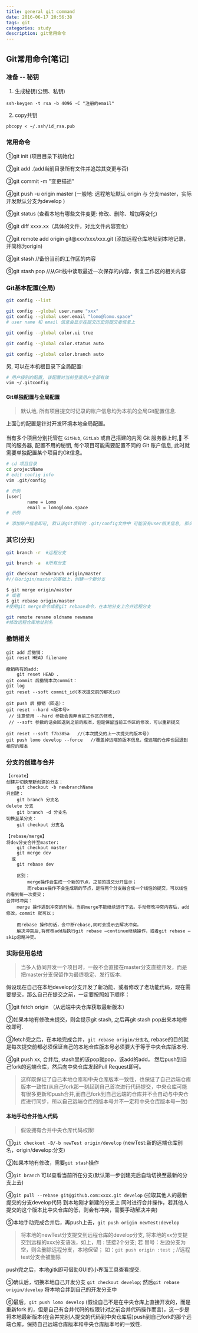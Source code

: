 ```yaml
---
title: general git command
date: 2016-06-17 20:56:38
tags: git
categories: study
description: git常用命令
---
```


## Git常用命令[笔记]

### 准备 -- 秘钥

1. 生成秘钥(公钥、私钥)

`ssh-keygen -t rsa -b 4096 -C "注册的email"`

2. copy共钥

`pbcopy < ~/.ssh/id_rsa.pub`

### 常用命令

①git init (项目目录下初始化)

②git add .(add当前目录所有文件并追踪其变更与否)

③git commit -m "变更描述"

④git push -u origin master (一般地: 远程地址默认 origin 与 分支master，实际开发默认分支为develop  )

⑤git status (查看本地有哪些文件变更: 修改、删除、增加等变化)

⑥git diff xxxx.xx（具体的文件，对比文件内容变化）

⑦git  remote add origin git@xxx/xxx/xxx.git (添加远程仓库地址到本地记录，并简称为origin)

⑧git stash    //备份当前的工作区的内容

⑨git stash pop  //从Git栈中读取最近一次保存的内容，恢复工作区的相关内容


### Git基本配置(全局)
```bash
git config --list

git config --global user.name "xxx"
git config --global user.email "lomo@lomo.space"
# user name 和 email 信息会显示在提交历史的提交者信息上

git config --global color.ui true

git config --global color.status auto

git config --global color.branch auto

```

另, 可以在本机根目录下全局配置:
```bash
# 用户级别的配置, 该配置对当前登录用户全部有效
vim ~/.gitconfig
```

#### Git单独配置与全局配置

> 默认地, 所有项目提交时记录的账户信息均为本机的全局Git配置信息.

上面👆的配置是针对开发环境本地全局配置。

当有多个项目分别托管在 `GitHub`, `GitLab` 或自己搭建的内网 Git 服务器上时, 不同的服务器, 配置不用的秘钥, 每个项目可能需要配置不同的 Git 账户信息, 此时就需要单独配置某个项目的Git信息。

```bash
# cd 项目目录
cd projectName
# edit config info
vim .git/config

# 示例
[user]
        name = Lomo
        email = lomo@lomo.space
# 示例

# 添加账户信息即可, 默认该git项目的 .git/config文件中 可能没有user相关信息, 那么它就使用的是全局配置的账户信息
```


### 其它(分支)

```bash
git branch -r  #远程分支

git branch -a  #所有分支

git checkout newbranch origin/master  
#//在origin/master的基础上，创建一个新分支

$ git merge origin/master
# 或者
$ git rebase origin/master
#使用git merge命令或者git rebase命令，在本地分支上合并远程分支

git remote rename oldname newname
#修改远程仓库地址别名
```


### 撤销相关

    git add 后撤销：
	git reset HEAD filename

	撤销所有的add:
		git reset HEAD .
    git commit 后撤销本次commit：
	git log
	git reset --soft commit_id(本次提交前的那次id)
		
    git push 后 撤销（回退）：
	git reset --hard <版本号>   
	 // 注意使用 --hard 参数会抛弃当前工作区的修改, 
	 // --soft 参数的话会回退到之前的版本，但是保留当前工作区的修改，可以重新提交

	git reset --soft f7b385a   //(本次提交的上一次提交的版本号)
    git push lomo develop --force   //覆盖掉远端的版本信息，使远端的仓库也回退到相应的版本


### 分支的创建与合并

	【create】
	创建并切换至新创建的分支：
		git checkout -b newbranchName
	只创建：
		git branch 分支名
	delete 分支
		git branch -d 分支名
	切换至某分支：
		git checkout 分支名
	
	【rebase/merge】
	将dev分支合并至master:
		git checkout master
		git merge dev
	  或
		git rebase dev
		
		区别：
			merge操作会生成一个新的节点，之前的提交分开显示；
			而rebase操作不会生成新的节点，是将两个分支融合成一个线性的提交，可以线性的看到每一次提交；
	合并时冲突：
		merge 操作遇到冲突的时候，当前merge不能继续进行下去。手动修改冲突内容后，add 修改，commit 就可以；
		
		而rebase 操作的话，会中断rebase,同时会提示去解决冲突。
        解决冲突后,将修改add后执行git rebase —continue继续操作，或者git rebase —skip忽略冲突。


### 实际使用总结

> 当多人协同开发一个项目时，一般不会直接在master分支直接开发，而是把master分支保留作为最终稳定、发行版本.

假设现在自己在本地develop分支开发了新功能、或者修改了老功能代码，现在需要提交，那么自己在提交之前，一定要按照如下顺序：

①git fetch origin （从远端中央仓库获取最新版本）

②如果本地有修改未提交，则会提示git stash, 之后再git stash pop出来本地修改即可.

③fetch完之后，在本地完成合并，`git rebase origin/分支名`, rebase的目的就是每次提交前都必须保证自己的本地仓库版本号必须要大于等于中央仓库版本号.

④git push xx, 合并后, stash里的该pop就pop，该add的add， 然后push到自己fork的远端仓库，然后向中央仓库发起Pull Request即可。

> 这样既保证了自己本地仓库和中央仓库版本一致性，也保证了自己远端仓库版本一致性(从自己fork那一刻起到自己首次进行代码提交，中央仓库可能有很多更新和push合并,而自己fork到自己远端的仓库并不会自动与中央仓库进行同步，所以自己远端仓库的版本号并不一定和中央仓库版本号一致)


#### 本地手动合并他人代码

> 假设拥有合并中央仓库代码权限!

①`git checkout -B/-b newTest origin/develop` (newTest:新的远端仓库别名，origin/develop:分支)

②如果本地有修改，需要`git stash`操作

③`git branch` 可以查看当前所在分支(默认第一步创建完后自动切换至最新的分支上去)

④`git pull --rebase git@github.com:xxxx.git develop` (拉取其他人的最新提交的分支develop代码 到本地刚才新建的分支上 同时进行合并操作，若其他人提交的这个版本比中央仓库的低，则会有冲突，需要手动解决冲突)

⑤本地手动完成合并后，再push上去，`git push origin newTest:develop`

> 将本地的newTest分支提交到远程仓库的develop分支, 
将本地的xx分支提交到远程的xxx分支语法，如上，用 : 链接2个分支; 
若 冒号：左边分支为空，则会删除远程分支，本地保留；
如：`git push origin :test `; //远程test分支会被删除


push完之后，本地gitk即可借助GUI的小界面工具查看提交.

⑤确认后，切换本地自己开发分支 `git checkout develop`; 然后`git rebase origin/develop` 将本地合并到自己的开发分支中

⑥最后，`git push lomo develop` (假设自己不是在中央仓库上直接开发的，而是重新fork 的，但是自己有合并代码的权限针对之前合并代码操作而言)，这一步是将本地最新版本(在合并完别人提交的代码到中央仓库后)push到自己fork的那个远端仓库，保持自己远端仓库版本和中央仓库版本号的一致性.